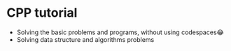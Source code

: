 # CPP tutorial
<ul><li>Solving the basic problems and programs, without using codespaces😂</li>
<li> Solving data structure and algorithms problems</li></ul>
